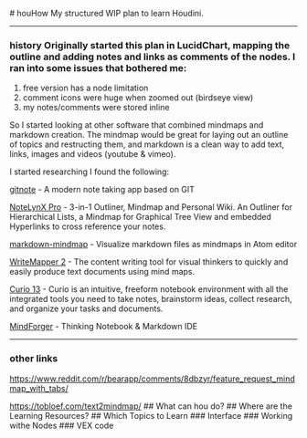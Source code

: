 <attachment contenteditable="false" data-atts="%5B%5D" data-aid=".atts-99adceaf-692b-487c-9b41-38da64e1da37"></attachment><p># houHow
My structured WIP plan to learn Houdini.

---

### history Originally started this plan in LucidChart, mapping the outline and adding notes and links as comments of the nodes. I ran into some issues that bothered me:
1. free version has a node limitation 
2. comment icons were huge when zoomed out (birdseye view)
3. my notes/comments were stored inline

So I started looking at other software that combined mindmaps and markdown creation. The mindmap would be great for laying out an outline of topics and restructing them, and markdown is a clean way to add text, links, images and videos (youtube &amp; vimeo). 

I started researching I found the following:

[gitnote](https://github.com/zhaopengme/gitnote) - A modern note taking app based on GIT

[NoteLynX Pro](https://play.google.com/store/apps/details?id=com.astrodean.notelynxpro&amp;hl=en_GB) - 3-in-1 Outliner, Mindmap and Personal Wiki. An Outliner for Hierarchical Lists, a Mindmap for Graphical Tree View and embedded Hyperlinks to cross reference your notes.

[markdown-mindmap](https://atom.io/packages/markdown-mindmap) - Visualize markdown files as mindmaps in Atom editor

[WriteMapper 2](https://writemapper.com/) - The content writing tool for visual thinkers to quickly and easily produce text documents using mind maps.

[Curio 13](https://www.zengobi.com/curio/) - Curio is an intuitive, freeform notebook environment with all the integrated tools you need to take notes, brainstorm ideas, collect research, and organize your tasks and documents.

[MindForger](https://www.mindforger.com/) - Thinking Notebook &amp; Markdown IDE

---
### other links 
https://www.reddit.com/r/bearapp/comments/8dbzyr/feature_request_mindmap_with_tabs/

https://tobloef.com/text2mindmap/ ## What can hou do? ## Where are the Learning Resources? ## Which Topics to Learn ### Interface ### Working withe Nodes ### VEX code</p><p><br></p>